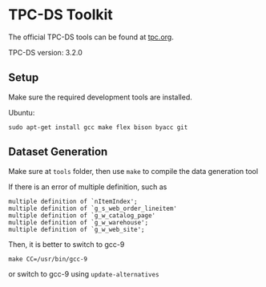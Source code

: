 # TPC-DS Toolkit

The official TPC-DS tools can be found at [tpc.org](https://www.tpc.org/tpc_documents_current_versions/current_specifications5.asp).

TPC-DS version: 3.2.0

## Setup

Make sure the required development tools are installed.

Ubuntu:

```bsah
sudo apt-get install gcc make flex bison byacc git
```

## Dataset Generation

Make sure at `tools` folder, then use `make` to compile the data generation tool

If there is an error of multiple definition, such as
```
multiple definition of `nItemIndex'; 
multiple definition of `g_s_web_order_lineitem'
multiple definition of `g_w_catalog_page'
multiple definition of `g_w_warehouse'; 
multiple definition of `g_w_web_site'; 
```

Then, it is better to switch to gcc-9
```
make CC=/usr/bin/gcc-9
```
or switch to gcc-9 using `update-alternatives`


